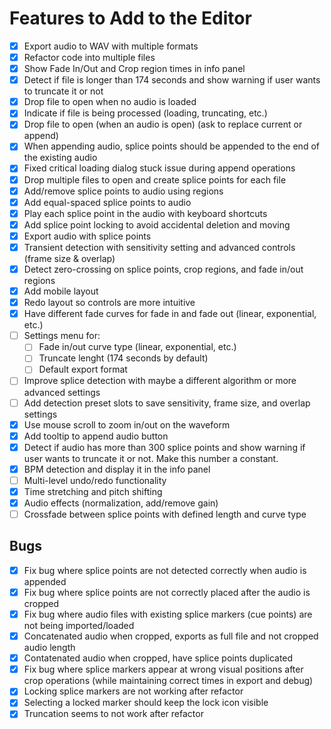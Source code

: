 # Features to Add to the Editor

- [x] Export audio to WAV with multiple formats
- [x] Refactor code into multiple files
- [x] Show Fade In/Out and Crop region times in info panel
- [x] Detect if file is longer than 174 seconds and show warning if user wants to truncate it or not
- [x] Drop file to open when no audio is loaded
- [x] Indicate if file is being processed (loading, truncating, etc.)
- [x] Drop file to open (when an audio is open) (ask to replace current or append)
- [x] When appending audio, splice points should be appended to the end of the existing audio
- [x] Fixed critical loading dialog stuck issue during append operations
- [x] Drop multiple files to open and create splice points for each file
- [x] Add/remove splice points to audio using regions
- [x] Add equal-spaced splice points to audio
- [x] Play each splice point in the audio with keyboard shortcuts
- [x] Add splice point locking to avoid accidental deletion and moving
- [x] Export audio with splice points
- [x] Transient detection with sensitivity setting and advanced controls (frame size & overlap)
- [x] Detect zero-crossing on splice points, crop regions, and fade in/out regions
- [x] Add mobile layout
- [x] Redo layout so controls are more intuitive
- [x] Have different fade curves for fade in and fade out (linear, exponential, etc.)
- [ ] Settings menu for:
  - [ ]  Fade in/out curve type (linear, exponential, etc.)
  - [ ]  Truncate lenght (174 seconds by default)
  - [ ]  Default export format
- [ ] Improve splice detection with maybe a different algorithm or more advanced settings
- [ ] Add detection preset slots to save sensitivity, frame size, and overlap settings
- [x] Use mouse scroll to zoom in/out on the waveform
- [x] Add tooltip to append audio button
- [x] Detect if audio has more than 300 splice points and show warning if user wants to truncate it or not. Make this number a constant.
- [x] BPM detection and display it in the info panel
- [ ] Multi-level undo/redo functionality
- [x] Time stretching and pitch shifting
- [x] Audio effects (normalization, add/remove gain)
- [ ] Crossfade between splice points with defined length and curve type

## Bugs

- [x] Fix bug where splice points are not detected correctly when audio is appended
- [x] Fix bug where splice points are not correctly placed after the audio is cropped
- [x] Fix bug where audio files with existing splice markers (cue points) are not being imported/loaded
- [x] Concatenated audio when cropped, exports as full file and not cropped audio length
- [x] Contatenated audio when cropped, have splice points duplicated
- [x] Fix bug where splice markers appear at wrong visual positions after crop operations (while maintaining correct times in export and debug)
- [x] Locking splice markers are not working after refactor
- [x] Selecting a locked marker should keep the lock icon visible
- [x] Truncation seems to not work after refactor
